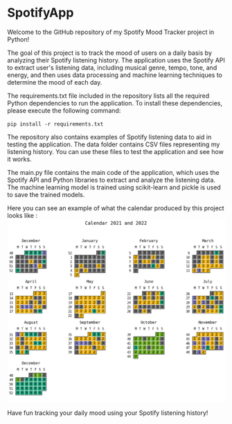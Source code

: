 # SpotifyApp

Welcome to the GitHub repository of my Spotify Mood Tracker project in Python!

The goal of this project is to track the mood of users on a daily basis by analyzing their Spotify listening history. The application uses the Spotify API to extract user's listening data, including musical genre, tempo, tone, and energy, and then uses data processing and machine learning techniques to determine the mood of each day.

The requirements.txt file included in the repository lists all the required Python dependencies to run the application. To install these dependencies, please execute the following command:

```
pip install -r requirements.txt
```
The repository also contains examples of Spotify listening data to aid in testing the application. The data folder contains CSV files representing my listening history. You can use these files to test the application and see how it works.

The main.py file contains the main code of the application, which uses the Spotify API and Python libraries to extract and analyze the listening data. The machine learning model is trained using scikit-learn and pickle is used to save the trained models.

Here you can see an example of what the calendar produced by this project looks like : 
![](calendar.png)

Have fun tracking your daily mood using your Spotify listening history!
